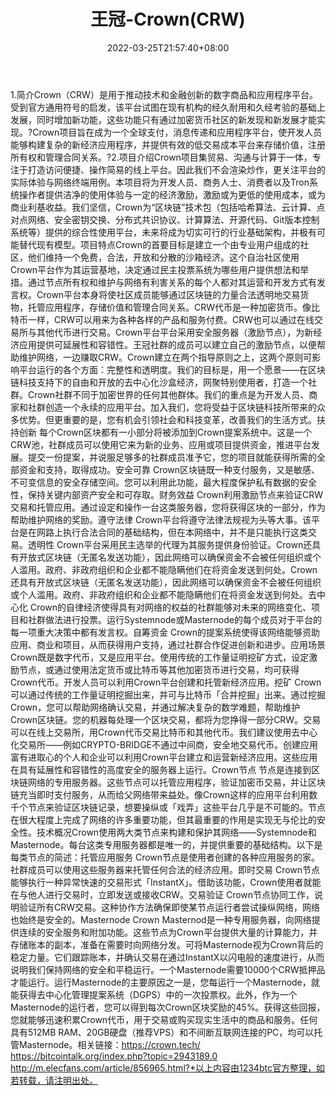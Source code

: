 ﻿---
weight: 
title: "王冠-Crown(CRW)"
description: "Crown（CRW）是用于推动技术和金融创新的数字商品和应用程序平台"
date: 2022-03-25T21:57:40+08:00
lastmod: 2022-03-25T16:45:40+08:00
draft: false
authors: ["Metabd"]
featuredImage: "wangguan-crowncrw.webp"
link: ""
tags: ["数字代币","王冠-Crown(CRW)"]
categories: ["navigation"]
navigation: ["数字代币"]
lightgallery: true
toc: true
pinned: false
recommend: false
recommend1: false
---
1.简介Crown（CRW）是用于推动技术和金融创新的数字商品和应用程序平台。受到官方通用符号的启发，该平台试图在现有机构的经久耐用和久经考验的基础上发展，同时增加新功能，这些功能只有通过加密货币社区的新发现和新发展才能实现。?Crown项目旨在成为一个全球支付，消息传递和应用程序平台，使开发人员能够构建复杂的新经济应用程序，并提供有效的低交易成本平台来存储价值，注册所有权和管理合同关系。?2.项目介绍Crown项目集贸易、沟通与计算于一体，专注于打造访问便捷、操作简易的线上平台。因此我们不会渲染炒作，更关注平台的实际体验与网络终端用例。本项目将为开发人员、商务人士、消费者以及Tron系统操作者提供洁净的使用体验与一定的经济激励，激励或为更低的使用成本，或为商业利基收益。我们坚信，Crown为“区块链”技术包（包括哈希算法、云计算、点对点网络、安全密钥交换、分布式共识协议、计算算法、开源代码、Git版本控制系统等）提供的综合性使用平台，未来将成为切实可行的行业基础架构，并极有可能替代现有模型。项目特点Crown的首要目标是建立一个由专业用户组成的社区，他们维持一个免费，合法，开放和分散的沙箱经济。这个自治社区使用Crown平台作为其运营基地，决定通过民主投票系统为哪些用户提供想法和举措。通过节点所有权和维护与网络有利害关系的每个人都对其运营和开发方式有发言权。Crown平台本身将使社区成员能够通过区块链的力量合法透明地交易货物，托管应用程序，存储价值和管理合同关系。CRW代币是一种加密货币。像比特币一样，CRW可以用来为各种各样的产品和服务付费。CRW也可以通过在线交易所与其他代币进行交易。Crown平台平台采用安全服务器（激励节点），为新经济应用提供可延展性和容错性。王冠社群的成员可以建立自己的激励节点，以便帮助维护网络，一边赚取CRW。Crown建立在两个指导原则之上，这两个原则可影响平台运行的各个方面：完整性和透明度。我们的目标是，用一个愿景——在区块链科技支持下的自由和开放的去中心化沙盒经济，网聚特别使用者，打造一个社群。Crown社群不同于加密世界的任何其他群体。我们的重点是为开发人员、商家和社群创造一个永续的应用平台。加入我们，您将受益于区块链科技所带来的众多优势。但更重要的是，您有机会引领社会和科技变革，改善我们的生活方式。扶持创新
每个Crown区块都有一小部分将被添加到Crown提案系统中。这是一个CRW池，社群成员可以使用它来为新的业务、应用或项目提供资金，推进平台发展。提交一份提案，并说服足够多的社群成员准予它，您的项目就能获得所需的全部资金和支持，取得成功。安全可靠
Crown区块链既一种支付服务，又是敏感、不可变信息的安全存储空间。您可以利用此功能，最大程度保护私有数据的安全性，保持关键内部资产安全和可存取。财务效益
Crown利用激励节点来验证CRW交易和托管应用。通过设定和操作一台这类服务器，您将获得区块的一部分，作为帮助维护网络的奖励。遵守法律
Crown平台将遵守法律法规视为头等大事。该平台是在网路上执行合法合同的基础结构，但在本网络中，并不是只能执行这类交易。透明性
Crown平台采用民主选举的代理为其服务提供身份验证。Crown还具有开放式区块链（无匿名发送功能），因此网络可以确保资金不会被任何组织或个人滥用。政府、非政府组织和企业都不能隐瞒他们在将资金发送到何处。Crown还具有开放式区块链（无匿名发送功能），因此网络可以确保资金不会被任何组织或个人滥用。政府、非政府组织和企业都不能隐瞒他们在将资金发送到何处。去中心化
Crown的自律经济使得具有对网络的权益的社群能够对未来的网络变化、项目和社群做法进行投票。运行Systemnode或Masternode的每个成员对于平台的每一项重大决策中都有发言权。自筹资金
Crown的提案系统使得该网络能够资助应用、商业和项目，从而获得用户支持，通过社群合作促进创新和进步。应用场景Crown既是数字代币，又是应用平台。使用传统的工作量证明挖矿方式，设定激励节点，或通过使用法定货币或比特币等其他加密货币进行交易，均可获得Crown代币。开发人员可以利用Crown平台创建和托管新经济应用。挖矿
Crown可以通过传统的工作量证明挖掘出来，并可与比特币「合并挖掘」出来。通过挖掘Crown，您可以帮助网络确认交易，并通过解决复杂的数学难题，帮助维护Crown区块链。您的机器每处理一个区块交易，都将为您挣得一部分CRW。交易
可以在线上交易所，用Crown代币交易比特币和其他代币。我们建议使用去中心化交易所——例如CRYPTO-BRIDGE不通过中间商，安全地交易代币。创建应用
富有进取心的个人和企业可以利用Crown平台建立和运营新经济应用。这些应用在具有延展性和容错性的高度安全的服务器上运行。Crown节点
节点是连接到区块链网络的专用服务器。这些节点可以托管应用程序，验证加密币交易，并让区块链充当即时支付服务，从而给父网络带来益处。像Crown这样的应用平台利用数千个节点来验证区块链记录，想要操纵或「戏弄」这些平台几乎是不可能的。节点在很大程度上完成了网络的许多重要功能，但其最重要的作用是实现无与伦比的安全性。技术概况Crown使用两大类节点来构建和保护其网络——Systemnode和Masternode。每台这类专用服务器都是唯一的，并提供重要的基础结构。以下是每类节点的简述：托管应用服务
Crown节点是使用者创建的各种应用服务的家。社群成员可以使用这些服务器来托管任何合法的经济应用。即时交易
Crown节点能够执行一种异常快速的交易形式「InstantX」。借助该功能，Crown使用者就能在与他人进行交易时，立即发送或接收CRW。交易验证
Crown节点协同工作，说明验证所有CRW交易。这种协作方法确保即使某节点运行者尝试操纵网络，网络也始终是安全的。Masternode
Crown Masternod是一种专用服务器，向网络提供连续的安全服务和附加功能。这些节点为Crown平台提供大量的计算能力，并存储账本的副本，准备在需要时向网络分发。可将Masternode视为Crown背后的稳定力量。它们跟踪账本，并确认交易在通过InstantX以闪电般的速度进行，从而说明我们保持网络的安全和平稳运行。一个Masternode需要10000个CRW抵押品才能运行。运行Masternode的主要原因之一是，您每运行一个Masternode，就能获得去中心化管理提案系统（DGPS）中的一次投票权。此外，作为一个Masternode的运行者，您可以得到每次Crown区块奖励的45%。获得这些回报，您就能够迅速积累Crown代币，用于交易或购买现实生活中的商品和服务。任何具有512MB RAM、20GB硬盘（推荐VPS）和不间断互联网连接的PC，均可以托管Masternode。相关链接：https://crown.tech/
https://bitcointalk.org/index.php?topic=2943189.0
http://m.elecfans.com/article/856965.html?*以上内容由1234btc官方整理，如若转载，请注明出处。
